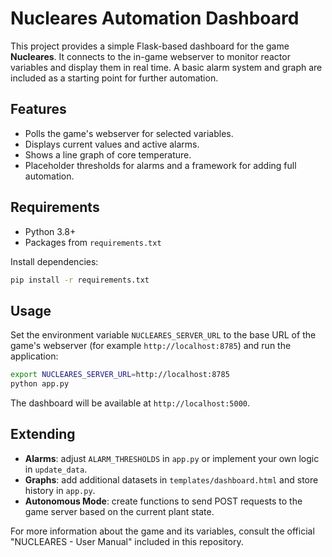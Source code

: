 # Nucleares Automation Dashboard

This project provides a simple Flask-based dashboard for the game **Nucleares**. It connects to the in-game webserver to monitor reactor variables and display them in real time. A basic alarm system and graph are included as a starting point for further automation.

## Features

- Polls the game's webserver for selected variables.
- Displays current values and active alarms.
- Shows a line graph of core temperature.
- Placeholder thresholds for alarms and a framework for adding full automation.

## Requirements

- Python 3.8+
- Packages from `requirements.txt`

Install dependencies:

```bash
pip install -r requirements.txt
```

## Usage

Set the environment variable `NUCLEARES_SERVER_URL` to the base URL of the game's webserver (for example `http://localhost:8785`) and run the application:

```bash
export NUCLEARES_SERVER_URL=http://localhost:8785
python app.py
```

The dashboard will be available at `http://localhost:5000`.

## Extending

- **Alarms**: adjust `ALARM_THRESHOLDS` in `app.py` or implement your own logic in `update_data`.
- **Graphs**: add additional datasets in `templates/dashboard.html` and store history in `app.py`.
- **Autonomous Mode**: create functions to send POST requests to the game server based on the current plant state.

For more information about the game and its variables, consult the official "NUCLEARES - User Manual" included in this repository.
